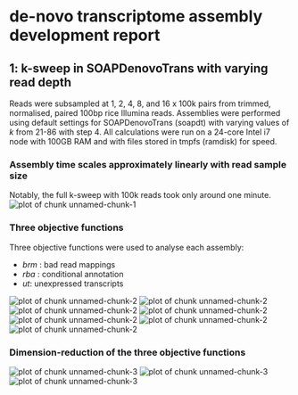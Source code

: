 de-novo transcriptome assembly development report
=================================================

## 1: k-sweep in SOAPDenovoTrans with varying read depth

Reads were subsampled at 1, 2, 4, 8, and 16 x 100k pairs from trimmed, normalised, paired 100bp rice Illumina reads.
Assemblies were performed using default settings for SOAPDenovoTrans (soapdt) with varying values of *k* from 21-86 with step 4.
All calculations were run on a 24-core Intel i7 node with 100GB RAM and with files stored in tmpfs (ramdisk) for speed.

### Assembly time scales approximately linearly with read sample size

Notably, the full k-sweep with 100k reads took only around one minute.
![plot of chunk unnamed-chunk-1](figure/unnamed-chunk-1.png) 


### Three objective functions

Three objective functions were used to analyse each assembly:
* _brm_ : bad read mappings
* _rba_ : conditional annotation
* _ut_: unexpressed transcripts

![plot of chunk unnamed-chunk-2](figure/unnamed-chunk-21.png) ![plot of chunk unnamed-chunk-2](figure/unnamed-chunk-22.png) ![plot of chunk unnamed-chunk-2](figure/unnamed-chunk-23.png) ![plot of chunk unnamed-chunk-2](figure/unnamed-chunk-24.png) ![plot of chunk unnamed-chunk-2](figure/unnamed-chunk-25.png) ![plot of chunk unnamed-chunk-2](figure/unnamed-chunk-26.png) ![plot of chunk unnamed-chunk-2](figure/unnamed-chunk-27.png) 


### Dimension-reduction of the three objective functions
![plot of chunk unnamed-chunk-3](figure/unnamed-chunk-31.png) ![plot of chunk unnamed-chunk-3](figure/unnamed-chunk-32.png) ![plot of chunk unnamed-chunk-3](figure/unnamed-chunk-33.png) 



